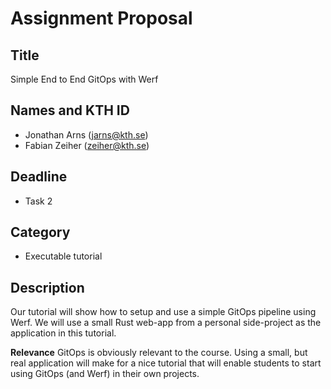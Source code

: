 # Assignment Proposal

## Title
Simple End to End GitOps with Werf

## Names and KTH ID
  - Jonathan Arns (jarns@kth.se)
  - Fabian Zeiher (zeiher@kth.se)

## Deadline
- Task 2

## Category
- Executable tutorial

## Description
Our tutorial will show how to setup and use a simple GitOps pipeline using Werf.
We will use a small Rust web-app from a personal side-project as the application in this tutorial.

**Relevance**
GitOps is obviously relevant to the course.
Using a small, but real application will make for a nice tutorial that will enable students to
start using GitOps (and Werf) in their own projects.
